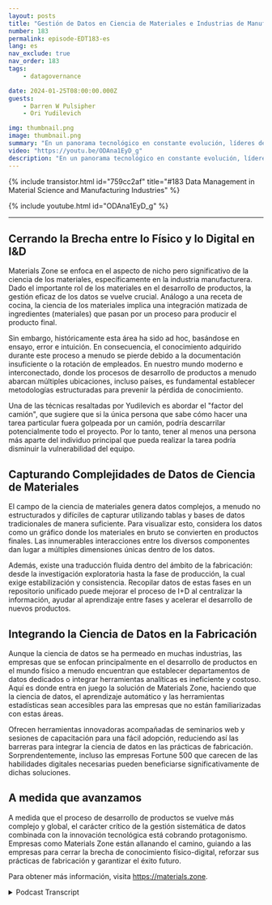 ```yaml
---
layout: posts
title: "Gestión de Datos en Ciencia de Materiales e Industrias de Manufactura"
number: 183
permalink: episode-EDT183-es
lang: es
nav_exclude: true
nav_order: 183
tags:
    - datagovernance

date: 2024-01-25T08:00:00.000Z
guests:
    - Darren W Pulsipher
    - Ori Yudilevich 

img: thumbnail.png
image: thumbnail.png
summary: "En un panorama tecnológico en constante evolución, líderes de diversos sectores aplican análisis de datos, aprendizaje automático e inteligencia artificial a sus operaciones. Hoy, observamos más de cerca a una empresa que impulsa la transformación digital en la industria manufacturera: Ori Yudilevich, el CTO de Materials Zone."
video: "https://youtu.be/ODAna1EyD_g"
description: "En un panorama tecnológico en constante evolución, líderes de diversos sectores aplican análisis de datos, aprendizaje automático e inteligencia artificial a sus operaciones. Hoy, observamos más de cerca a una empresa que impulsa la transformación digital en la industria manufacturera: Ori Yudilevich, el CTO de Materials Zone."
---
```


<div>
{% include transistor.html id="759cc2af" title="#183 Data Management in Material Science and Manufacturing Industries" %}

{% include youtube.html id="ODAna1EyD_g" %}
</div>

---

## Cerrando la Brecha entre lo Físico y lo Digital en I&D

Materials Zone se enfoca en el aspecto de nicho pero significativo de la ciencia de los materiales, específicamente en la industria manufacturera. Dado el importante rol de los materiales en el desarrollo de productos, la gestión eficaz de los datos se vuelve crucial. Análogo a una receta de cocina, la ciencia de los materiales implica una integración matizada de ingredientes (materiales) que pasan por un proceso para producir el producto final.

Sin embargo, históricamente esta área ha sido ad hoc, basándose en ensayo, error e intuición. En consecuencia, el conocimiento adquirido durante este proceso a menudo se pierde debido a la documentación insuficiente o la rotación de empleados. En nuestro mundo moderno e interconectado, donde los procesos de desarrollo de productos a menudo abarcan múltiples ubicaciones, incluso países, es fundamental establecer metodologías estructuradas para prevenir la pérdida de conocimiento.

Una de las técnicas resaltadas por Yudilevich es abordar el "factor del camión", que sugiere que si la única persona que sabe cómo hacer una tarea particular fuera golpeada por un camión, podría descarrilar potencialmente todo el proyecto. Por lo tanto, tener al menos una persona más aparte del individuo principal que pueda realizar la tarea podría disminuir la vulnerabilidad del equipo.

## Capturando Complejidades de Datos de Ciencia de Materiales

El campo de la ciencia de materiales genera datos complejos, a menudo no estructurados y difíciles de capturar utilizando tablas y bases de datos tradicionales de manera suficiente. Para visualizar esto, considera los datos como un gráfico donde los materiales en bruto se convierten en productos finales. Las innumerables interacciones entre los diversos componentes dan lugar a múltiples dimensiones únicas dentro de los datos.

Además, existe una traducción fluida dentro del ámbito de la fabricación: desde la investigación exploratoria hasta la fase de producción, la cual exige estabilización y consistencia. Recopilar datos de estas fases en un repositorio unificado puede mejorar el proceso de I+D al centralizar la información, ayudar al aprendizaje entre fases y acelerar el desarrollo de nuevos productos.

## Integrando la Ciencia de Datos en la Fabricación

Aunque la ciencia de datos se ha permeado en muchas industrias, las empresas que se enfocan principalmente en el desarrollo de productos en el mundo físico a menudo encuentran que establecer departamentos de datos dedicados o integrar herramientas analíticas es ineficiente y costoso. Aquí es donde entra en juego la solución de Materials Zone, haciendo que la ciencia de datos, el aprendizaje automático y las herramientas estadísticas sean accesibles para las empresas que no están familiarizadas con estas áreas.

Ofrecen herramientas innovadoras acompañadas de seminarios web y sesiones de capacitación para una fácil adopción, reduciendo así las barreras para integrar la ciencia de datos en las prácticas de fabricación. Sorprendentemente, incluso las empresas Fortune 500 que carecen de las habilidades digitales necesarias pueden beneficiarse significativamente de dichas soluciones.

## A medida que avanzamos

A medida que el proceso de desarrollo de productos se vuelve más complejo y global, el carácter crítico de la gestión sistemática de datos combinada con la innovación tecnológica está cobrando protagonismo. Empresas como Materials Zone están allanando el camino, guiando a las empresas para cerrar la brecha de conocimiento físico-digital, reforzar sus prácticas de fabricación y garantizar el éxito futuro.

Para obtener más información, visita https://materials.zone.



<details>
<summary> Podcast Transcript </summary>

<p></p>

</details>
